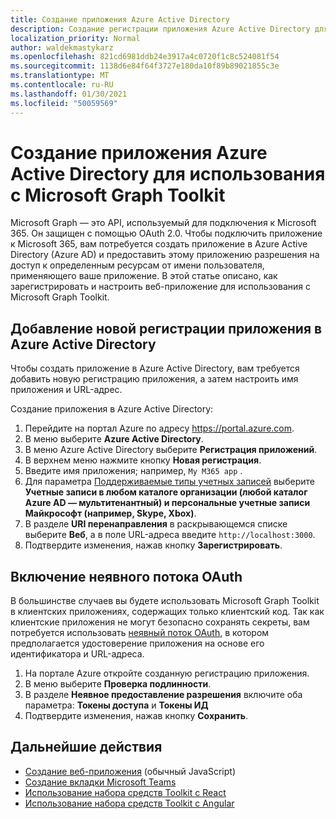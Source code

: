 ```yaml
---
title: Создание приложения Azure Active Directory
description: Создание регистрации приложения Azure Active Directory для связи с Microsoft 365
localization_priority: Normal
author: waldekmastykarz
ms.openlocfilehash: 821cd6981ddb24e3917a4c0720f1c8c524081f54
ms.sourcegitcommit: 1138d6e84f64f3727e180da10f89b89021855c3e
ms.translationtype: MT
ms.contentlocale: ru-RU
ms.lasthandoff: 01/30/2021
ms.locfileid: "50059569"
---
```

# <a name="create-an-azure-active-directory-app-to-use-with-the-microsoft-graph-toolkit"></a>Создание приложения Azure Active Directory для использования с Microsoft Graph Toolkit

Microsoft Graph — это API, используемый для подключения к Microsoft 365. Он защищен с помощью OAuth 2.0. Чтобы подключить приложение к Microsoft 365, вам потребуется создать приложение в Azure Active Directory (Azure AD) и предоставить этому приложению разрешения на доступ к определенным ресурсам от имени пользователя, применяющего ваше приложение. В этой статье описано, как зарегистрировать и настроить веб-приложение для использования с Microsoft Graph Toolkit.

## <a name="add-new-application-registration-in-azure-active-directory"></a>Добавление новой регистрации приложения в Azure Active Directory

Чтобы создать приложение в Azure Active Directory, вам требуется добавить новую регистрацию приложения, а затем настроить имя приложения и URL-адрес.

Создание приложения в Azure Active Directory:

1. Перейдите на портал Azure по адресу https://portal.azure.com.
1. В меню выберите **Azure Active Directory**.
1. В меню Azure Active Directory выберите **Регистрация приложений**.
1. В верхнем меню нажмите кнопку **Новая регистрация**.
1. Введите имя приложения; например, `My M365 app` .
1. Для параметра [Поддерживаемые типы учетных записей](/azure/active-directory/develop/single-and-multi-tenant-apps#who-can-sign-in-to-your-app) выберите **Учетные записи в любом каталоге организации (любой каталог Azure AD — мультитенантный) и персональные учетные записи Майкрософт (например, Skype, Xbox)**.
1. В разделе **URI перенаправления** в раскрывающемся списке выберите **Веб**, а в поле URL-адреса введите `http://localhost:3000`.
1. Подтвердите изменения, нажав кнопку **Зарегистрировать**.

## <a name="enable-oauth-implicit-flow"></a>Включение неявного потока OAuth

В большинстве случаев вы будете использовать Microsoft Graph Toolkit в клиентских приложениях, содержащих только клиентский код. Так как клиентские приложения не могут безопасно сохранять секреты, вам потребуется использовать [неявный поток OAuth](/azure/active-directory/develop/v2-oauth2-implicit-grant-flow?WT.mc_id=m365-10340-wmastyka), в котором предполагается удостоверение приложения на основе его идентификатора и URL-адреса.

1. На портале Azure откройте созданную регистрацию приложения.
1. В меню выберите **Проверка подлинности**.
1. В разделе **Неявное предоставление разрешения** включите оба параметра: **Токены доступа** и **Токены ИД**
1. Подтвердите изменения, нажав кнопку **Сохранить**.

## <a name="next-steps"></a>Дальнейшие действия

- [Создание веб-приложения](./build-a-web-app.md) (обычный JavaScript)
- [Создание вкладки Microsoft Teams](./build-a-microsoft-teams-tab.md)
- [Использование набора средств Toolkit с React](./use-toolkit-with-react.md)
- [Использование набора средств Toolkit с Angular](./use-toolkit-with-angular.md)
